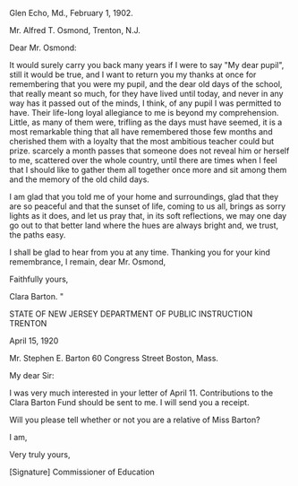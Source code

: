 Glen Echo, Md.,
February 1, 1902.

Mr. Alfred T. Osmond,
Trenton, N.J.

Dear Mr. Osmond:

It would surely carry you back many years if I were to say "My dear pupil", still it would be true, and I want to return you my thanks at once for remembering that you were my pupil, and the dear old days of the school, that really meant so much, for they have lived until today, and never in any way has it passed out of the minds, I think, of any pupil I was permitted to have. Their life-long loyal allegiance to me is beyond my comprehension. Little, as many of them were, trifling as the days must have seemed, it is a most remarkable thing that all have remembered those few months and cherished them with a loyalty that the most ambitious teacher could but prize. scarcely a month passes that someone does not reveal him or herself to me, scattered over the whole country, until there are times when I feel that I should like to gather them all together once more and sit among them and the memory of the old child days.

I am glad that you told me of your home and surroundings, glad that they are so peaceful and that the sunset of life, coming to us all, brings as sorry lights as it does, and let us pray that, in its soft reflections, we may one day go out to that better land where the hues are always bright and, we trust, the paths easy.

I shall be glad to hear from you at any time. Thanking you for your kind remembrance, I remain, dear Mr. Osmond,

Faithfully yours,

Clara Barton. "

STATE OF NEW JERSEY
DEPARTMENT OF PUBLIC INSTRUCTION
TRENTON

April 15, 1920

Mr. Stephen E. Barton
60 Congress Street
Boston, Mass.

My dear Sir:

I was very much interested in your letter of April 11. Contributions to the Clara Barton Fund should be sent to me. I will send you a receipt.

Will you please tell whether or not you are a relative of Miss Barton?

I am,

Very truly yours,

[Signature]
Commissioner of Education